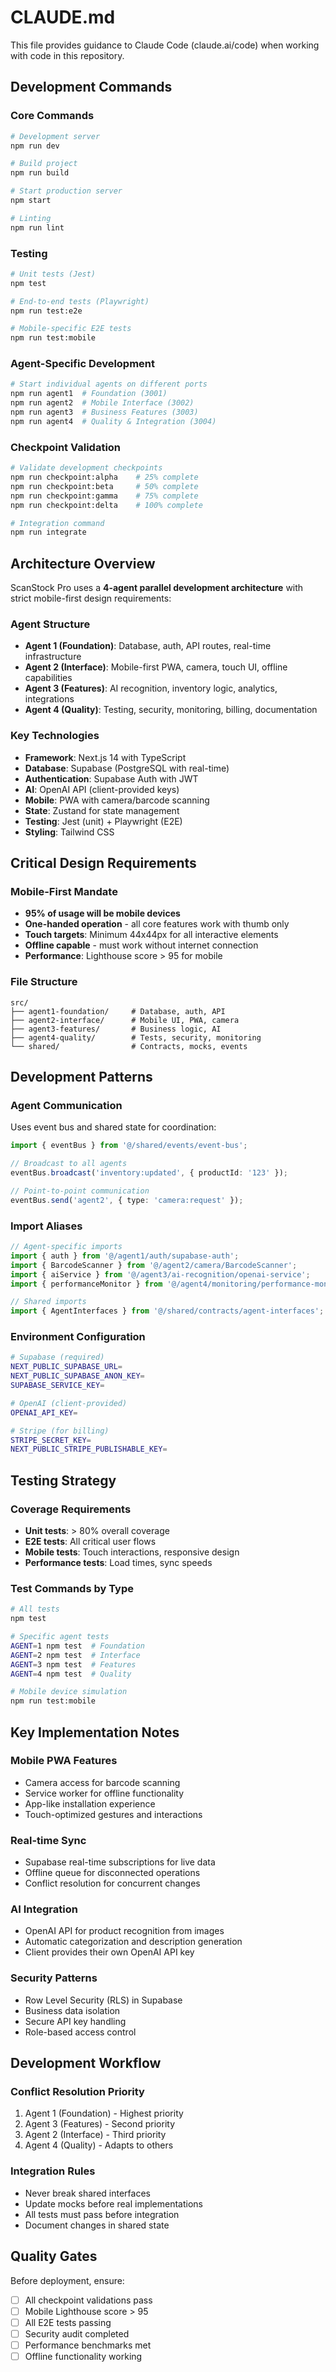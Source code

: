 # CLAUDE.md

This file provides guidance to Claude Code (claude.ai/code) when working with code in this repository.

## Development Commands

### Core Commands
```bash
# Development server
npm run dev

# Build project
npm run build

# Start production server
npm start

# Linting
npm run lint
```

### Testing
```bash
# Unit tests (Jest)
npm test

# End-to-end tests (Playwright)
npm run test:e2e

# Mobile-specific E2E tests
npm run test:mobile
```

### Agent-Specific Development
```bash
# Start individual agents on different ports
npm run agent1  # Foundation (3001)
npm run agent2  # Mobile Interface (3002)  
npm run agent3  # Business Features (3003)
npm run agent4  # Quality & Integration (3004)
```

### Checkpoint Validation
```bash
# Validate development checkpoints
npm run checkpoint:alpha    # 25% complete
npm run checkpoint:beta     # 50% complete
npm run checkpoint:gamma    # 75% complete
npm run checkpoint:delta    # 100% complete

# Integration command
npm run integrate
```

## Architecture Overview

ScanStock Pro uses a **4-agent parallel development architecture** with strict mobile-first design requirements:

### Agent Structure
- **Agent 1 (Foundation)**: Database, auth, API routes, real-time infrastructure
- **Agent 2 (Interface)**: Mobile-first PWA, camera, touch UI, offline capabilities  
- **Agent 3 (Features)**: AI recognition, inventory logic, analytics, integrations
- **Agent 4 (Quality)**: Testing, security, monitoring, billing, documentation

### Key Technologies
- **Framework**: Next.js 14 with TypeScript
- **Database**: Supabase (PostgreSQL with real-time)
- **Authentication**: Supabase Auth with JWT
- **AI**: OpenAI API (client-provided keys)
- **Mobile**: PWA with camera/barcode scanning
- **State**: Zustand for state management
- **Testing**: Jest (unit) + Playwright (E2E)
- **Styling**: Tailwind CSS

## Critical Design Requirements

### Mobile-First Mandate
- **95% of usage will be mobile devices**
- **One-handed operation** - all core features work with thumb only
- **Touch targets**: Minimum 44x44px for all interactive elements
- **Offline capable** - must work without internet connection
- **Performance**: Lighthouse score > 95 for mobile

### File Structure
```
src/
├── agent1-foundation/     # Database, auth, API
├── agent2-interface/      # Mobile UI, PWA, camera
├── agent3-features/       # Business logic, AI
├── agent4-quality/        # Tests, security, monitoring  
└── shared/                # Contracts, mocks, events
```

## Development Patterns

### Agent Communication
Uses event bus and shared state for coordination:
```typescript
import { eventBus } from '@/shared/events/event-bus';

// Broadcast to all agents
eventBus.broadcast('inventory:updated', { productId: '123' });

// Point-to-point communication  
eventBus.send('agent2', { type: 'camera:request' });
```

### Import Aliases
```typescript
// Agent-specific imports
import { auth } from '@/agent1/auth/supabase-auth';
import { BarcodeScanner } from '@/agent2/camera/BarcodeScanner';
import { aiService } from '@/agent3/ai-recognition/openai-service';
import { performanceMonitor } from '@/agent4/monitoring/performance-monitor';

// Shared imports
import { AgentInterfaces } from '@/shared/contracts/agent-interfaces';
```

### Environment Configuration
```bash
# Supabase (required)
NEXT_PUBLIC_SUPABASE_URL=
NEXT_PUBLIC_SUPABASE_ANON_KEY=
SUPABASE_SERVICE_KEY=

# OpenAI (client-provided)
OPENAI_API_KEY=

# Stripe (for billing)
STRIPE_SECRET_KEY=
NEXT_PUBLIC_STRIPE_PUBLISHABLE_KEY=
```

## Testing Strategy

### Coverage Requirements
- **Unit tests**: > 80% overall coverage
- **E2E tests**: All critical user flows
- **Mobile tests**: Touch interactions, responsive design
- **Performance tests**: Load times, sync speeds

### Test Commands by Type
```bash
# All tests
npm test

# Specific agent tests  
AGENT=1 npm test  # Foundation
AGENT=2 npm test  # Interface
AGENT=3 npm test  # Features
AGENT=4 npm test  # Quality

# Mobile device simulation
npm run test:mobile
```

## Key Implementation Notes

### Mobile PWA Features
- Camera access for barcode scanning
- Service worker for offline functionality
- App-like installation experience
- Touch-optimized gestures and interactions

### Real-time Sync
- Supabase real-time subscriptions for live data
- Offline queue for disconnected operations
- Conflict resolution for concurrent changes

### AI Integration
- OpenAI API for product recognition from images
- Automatic categorization and description generation
- Client provides their own OpenAI API key

### Security Patterns
- Row Level Security (RLS) in Supabase
- Business data isolation
- Secure API key handling
- Role-based access control

## Development Workflow

### Conflict Resolution Priority
1. Agent 1 (Foundation) - Highest priority
2. Agent 3 (Features) - Second priority  
3. Agent 2 (Interface) - Third priority
4. Agent 4 (Quality) - Adapts to others

### Integration Rules
- Never break shared interfaces
- Update mocks before real implementations
- All tests must pass before integration
- Document changes in shared state

## Quality Gates

Before deployment, ensure:
- [ ] All checkpoint validations pass
- [ ] Mobile Lighthouse score > 95
- [ ] All E2E tests passing
- [ ] Security audit completed
- [ ] Performance benchmarks met
- [ ] Offline functionality working